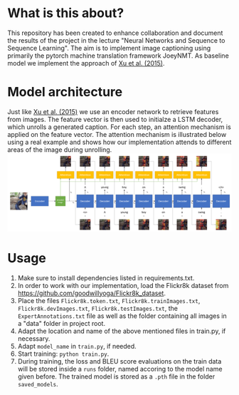 # What is this about?
This repository has been created to enhance collaboration and document the results of the project in the lecture "Neural Networks and Sequence to Sequence Learning".
The aim is to implement image captioning using primarily the pytorch machine translation framework JoeyNMT.
As baseline model we implement the approach of [Xu et al. (2015)](http://arxiv.org/abs/1502.03044).

# Model architecture
Just like [Xu et al. (2015)](http://arxiv.org/abs/1502.03044) we use an encoder network to retrieve features from images. The feature vector is then used to initialze a LSTM decoder, which unrolls a generated caption. For each step, an attention mechanism is applied on the feature vector. The attention mechanism is illustrated below using a real example and shows how our implementation attends to different areas of the image during unrolling.  
![Unrolling](unroll-min.png)

# Usage
1. Make sure to install dependencies listed in requirements.txt.
2. In order to work with our implementation, load the Flickr8k dataset from https://github.com/goodwillyoga/Flickr8k_dataset.
3. Place the files ``Flickr8k.token.txt``, ``Flickr8k.trainImages.txt``, ``Flickr8k.devImages.txt``, ``Flickr8k.testImages.txt``, the ``ExpertAnnotations.txt`` file as well as the folder containing all images in a "data" folder in project root.
4. Adapt the location and name of the above mentioned files in train.py, if necessary.
5. Adapt ``model_name`` in ``train.py``, if needed.
6. Start training: ``python train.py``.
7. During training, the loss and BLEU score evaluations on the train data will be stored inside a ``runs`` folder, named accoring to the model name given before. The trained model is stored as a ``.pth`` file in the folder ``saved_models``.
